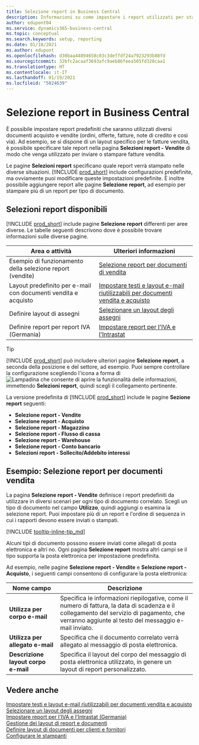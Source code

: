 ```yaml
---
title: Selezione report in Business Central
description: Informazioni su come impostare i report utilizzati per stampare vari tipi di documenti in Business Central.
author: edupont04
ms.service: dynamics365-business-central
ms.topic: conceptual
ms.search.keywords: setup, reporting
ms.date: 01/18/2021
ms.author: edupont
ms.openlocfilehash: d30baa44894658c03c3deffdf24a7923293b88fd
ms.sourcegitcommit: 32bfc2acaaf3693afc9aeb86feea505fd328caa1
ms.translationtype: HT
ms.contentlocale: it-IT
ms.lasthandoff: 01/19/2021
ms.locfileid: "5024639"
---
```

# <a name="report-selection-in-business-central"></a>Selezione report in Business Central

È possibile impostare report predefiniti che saranno utilizzati diversi documenti acquisto e vendite (ordini, offerte, fatture, note di credito e così via). Ad esempio, se si dispone di un layout specifico per le fatture vendita, è possibile specificare tale report nella pagina **Selezioni report - Vendite** di modo che venga utilizzato per inviare o stampare fatture vendita.  

Le pagine **Selezioni report** specificano quale report verrà stampato nelle diverse situazioni. [!INCLUDE [prod_short](includes/prod_short.md)] include configurazioni predefinite, ma ovviamente puoi modificare queste impostazioni predefinite. È inoltre possibile aggiungere report alle pagine **Selezione report**, ad esempio per stampare più di un report per tipo di documento.  

## <a name="available-report-selections"></a>Selezioni report disponibili

[!INCLUDE [prod_short](includes/prod_short.md)] include pagine **Selezione report** differenti per aree diverse. Le tabelle seguenti descrivono dove è possibile trovare informazioni sulle diverse pagine.  

|Area o attività  |Ulteriori informazioni|
|--------------|----------|
|Esempio di funzionamento della selezione report (vendite)|[Selezione report per documenti di vendita](#example-report-selection-for-sales-documents)|
|Layout predefinito per e-mail con documenti vendita e acquisto  |[Impostare testi e layout e-mail riutilizzabili per documenti vendita e acquisto](admin-how-setup-email.md#set-up-reusable-email-texts-and-layouts-for-sales-and-purchase-documents) |
|Definire layout di assegni     |[Selezionare un layout degli assegni](finance-how-define-check-layouts.md) |
|Definire report per report IVA (Germania)|[Impostare report per l'IVA e l'Intrastat](LocalFunctionality/Germany/how-to-set-up-reports-for-vat-and-intrastat.md) |

> [!TIP]
> [!INCLUDE [prod_short](includes/prod_short.md)] può includere ulteriori pagine **Selezione report**, a seconda della posizione e del settore, ad esempio. Puoi sempre controllare la configurazione scegliendo l'icona a forma di ![Lampadina che consente di aprire la funzionalità delle informazioni](media/ui-search/search_small.png "Informazioni sull'operazione che si desidera eseguire"), immettendo **Selezioni report**, quindi scegli il collegamento pertinente.

La versione predefinita di [!INCLUDE [prod_short](includes/prod_short.md)] include le pagine **Sezione report** seguenti:

* **Selezione report - Vendite**  
* **Selezione report - Acquisto**  
* **Selezione report - Magazzino**  
* **Selezione report - Flusso di cassa**  
* **Selezione report - Warehouse**  
* **Selezione report - Conto bancario**  
* **Selezioni report - Sollecito/Addebito interessi**  

## <a name="example-report-selection-for-sales-documents"></a>Esempio: Selezione report per documenti vendita

La pagina **Selezione report - Vendite** definisce i report predefiniti da utilizzare in diversi scenari per ogni tipo di documento correlato. Scegli un tipo di documento nel campo **Utilizzo**, quindi aggiungi o esamina la selezione report. Puoi impostare più di un report e l'ordine di sequenza in cui i rapporti devono essere inviati o stampati.  

[!INCLUDE [tooltip-inline-tip_md](includes/tooltip-inline-tip_md.md)]

Alcuni tipi di documento possono essere inviati come allegati di posta elettronica e altri no. Ogni pagina **Selezione report** mostra altri campi se il tipo supporta la posta elettronica per impostazione predefinita.  

Ad esempio, nelle pagine **Selezione report - Vendite** e **Selezione report - Acquisto**, i seguenti campi consentono di configurare la posta elettronica:

|Nome campo |Descrizione  |
|-----------|-------------|
|**Utilizza per corpo e-mail**| Specifica le informazioni riepilogative, come il numero di fattura, la data di scadenza e il collegamento del servizio di pagamento, che verranno aggiunte al testo del messaggio e-mail inviato.        |
|**Utilizza per allegato e-mail**| Specifica che il documento correlato verrà allegato al messaggio di posta elettronica.|
|**Descrizione layout corpo e-mail**|Specifica il layout del corpo del messaggio di posta elettronica utilizzato, in genere un layout di report personalizzato. |

## <a name="see-also"></a>Vedere anche

[Impostare testi e layout e-mail riutilizzabili per documenti vendita e acquisto](admin-how-setup-email.md#set-up-reusable-email-texts-and-layouts-for-sales-and-purchase-documents)  
[Selezionare un layout degli assegni](finance-how-define-check-layouts.md)  
[Impostare report per l'IVA e l'Intrastat (Germania)](LocalFunctionality/Germany/how-to-set-up-reports-for-vat-and-intrastat.md)  
[Gestione dei layout di report e documenti](ui-manage-report-layouts.md)  
[Definire layout di documenti per clienti e fornitori](ui-define-customer-vendor-document-layouts.md)  
[Configurare le stampanti](ui-specify-printer-selection-reports.md)  
